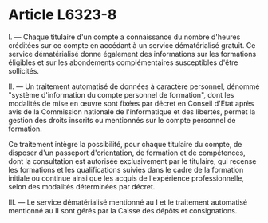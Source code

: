 # Article L6323-8

 

I. ― Chaque titulaire d'un compte a connaissance du nombre d'heures créditées sur ce compte en accédant à un service dématérialisé gratuit. Ce service dématérialisé donne également des informations sur les formations éligibles et sur les abondements complémentaires susceptibles d'être sollicités.

II. ― Un traitement automatisé de données à caractère personnel, dénommé "système d'information du compte personnel de formation", dont les modalités de mise en œuvre sont fixées par décret en Conseil d'Etat après avis de la Commission nationale de l'informatique et des libertés, permet la gestion des droits inscrits ou mentionnés sur le compte personnel de formation.

Ce traitement intègre la possibilité, pour chaque titulaire du compte, de disposer d'un passeport d'orientation, de formation et de compétences, dont la consultation est autorisée exclusivement par le titulaire, qui recense les formations et les qualifications suivies dans le cadre de la formation initiale ou continue ainsi que les acquis de l'expérience professionnelle, selon des modalités déterminées par décret.

III. ― Le service dématérialisé mentionné au I et le traitement automatisé mentionné au II sont gérés par la Caisse des dépôts et consignations.